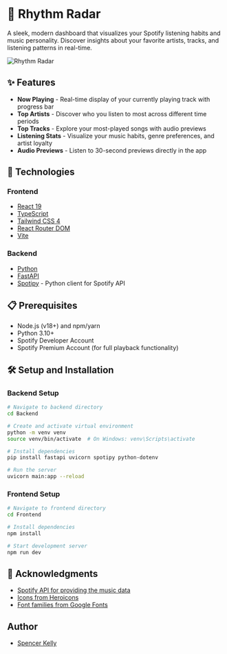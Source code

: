 # 🎵 Rhythm Radar

A sleek, modern dashboard that visualizes your Spotify listening habits and music personality. Discover insights about your favorite artists, tracks, and listening patterns in real-time.

![Rhythm Radar](https://via.placeholder.com/1200x630?text=Rhythm+Radar+Dashboard)

## ✨ Features

- **Now Playing** - Real-time display of your currently playing track with progress bar
- **Top Artists** - Discover who you listen to most across different time periods
- **Top Tracks** - Explore your most-played songs with audio previews
- **Listening Stats** - Visualize your music habits, genre preferences, and artist loyalty
- **Audio Previews** - Listen to 30-second previews directly in the app

## 🚀 Technologies

### Frontend

- [React 19](https://react.dev/)
- [TypeScript](https://www.typescriptlang.org/)
- [Tailwind CSS 4](https://tailwindcss.com/)
- [React Router DOM](https://reactrouter.com/)
- [Vite](https://vitejs.dev/)

### Backend

- [Python](https://www.python.org/)
- [FastAPI](https://fastapi.tiangolo.com/)
- [Spotipy](https://spotipy.readthedocs.io/) - Python client for Spotify API

## 📋 Prerequisites

- Node.js (v18+) and npm/yarn
- Python 3.10+
- Spotify Developer Account
- Spotify Premium Account (for full playback functionality)

## 🛠️ Setup and Installation

### Backend Setup

```bash
# Navigate to backend directory
cd Backend

# Create and activate virtual environment
python -m venv venv
source venv/bin/activate  # On Windows: venv\Scripts\activate

# Install dependencies
pip install fastapi uvicorn spotipy python-dotenv

# Run the server
uvicorn main:app --reload
```

### Frontend Setup

```bash
# Navigate to frontend directory
cd Frontend

# Install dependencies
npm install

# Start development server
npm run dev
```

## 🙏 Acknowledgments

- [Spotify API for providing the music data](https://developer.spotify.com/documentation/web-api/)
- [Icons from Heroicons](https://heroicons.com/)
- [Font families from Google Fonts](https://fonts.google.com/)

## Author

- [Spencer Kelly](https://SpencerKelly.tech/)
